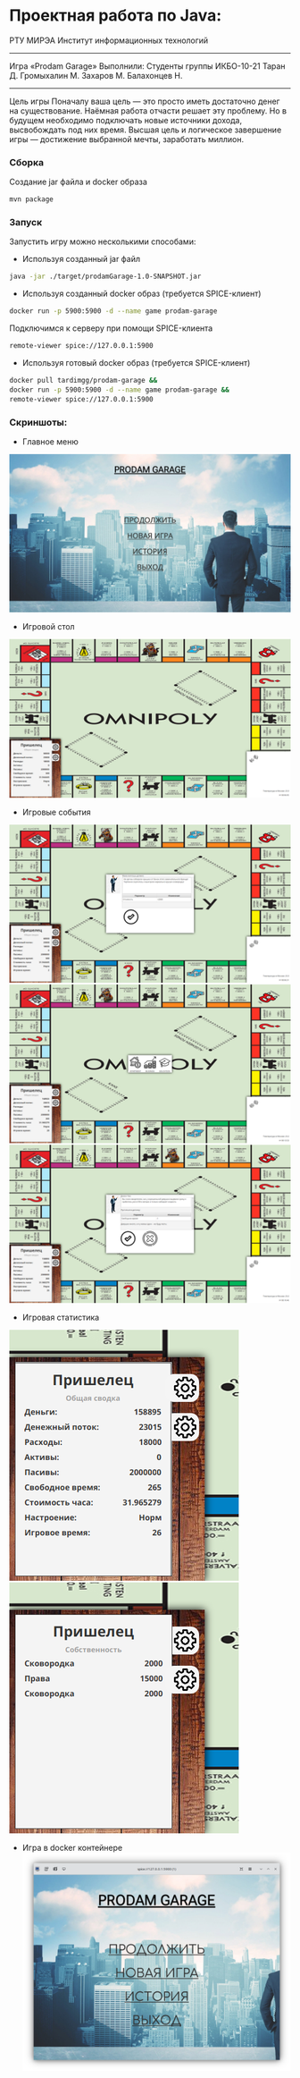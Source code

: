 # Проектная работа по Java:
РТУ МИРЭА
Институт информационных технологий
____
Игра «Prodam Garage»
Выполнили: Студенты группы ИКБО-10-21
Таран Д. Громыхалин М. Захаров М. Балахонцев Н.
____
Цель игры
Поначалу ваша цель — это просто иметь достаточно денег на существование.
Наёмная работа отчасти решает эту проблему. Но в будущем необходимо подключать
новые источники дохода, высвобождать под них время.
Высшая цель и логическое завершение игры — достижение выбранной мечты, заработать миллион.

### Сборка
Создание jar файла и docker образа
```bash
mvn package
```
### Запуск
Запустить игру можно несколькими способами:
  - Используя созданный jar файл
```bash
java -jar ./target/prodamGarage-1.0-SNAPSHOT.jar
```
  - Используя созданный docker образ (требуется SPICE-клиент)
```bash
docker run -p 5900:5900 -d --name game prodam-garage
```
Подключимся к серверу при помощи SPICE-клиента
```bash
remote-viewer spice://127.0.0.1:5900
```
  - Используя готовый docker образ (требуется SPICE-клиент)
```bash
docker pull tardimgg/prodam-garage &&
docker run -p 5900:5900 -d --name game prodam-garage &&
remote-viewer spice://127.0.0.1:5900
```

### Скриншоты:
  - Главное меню

![alt](/images/main_menu.png)

  - Игровой стол
    
![alt](/images/gameplay.png)
  - Игровые события
    
![alt](/images/notification_event.png)
![alt](/images/possibility_event.png)
![alt](/images/selection_event.png)
  - Игровая статистика
    
![alt](/images/statistics.png)
![alt](/images/property.png)

  - Игра в docker контейнере
![alt](/images/main_menu_spice.png)

